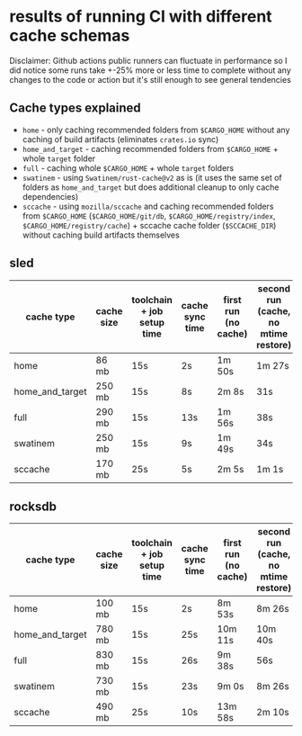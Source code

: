 # results of running CI with different cache schemas

Disclaimer: Github actions public runners can fluctuate in performance so I did notice some runs take +-25% more or less time to complete without any changes to the code or action but it's still enough to see general tendencies

## Cache types explained

- `home` - only caching recommended folders from `$CARGO_HOME` without any caching of build artifacts (eliminates `crates.io` sync)
- `home_and_target` - caching recommended folders from `$CARGO_HOME` + whole `target` folder
- `full` - caching whole `$CARGO_HOME` + whole `target` folders
- `swatinem` - using `Swatinem/rust-cache@v2` as is (it uses the same set of folders as `home_and_target` but does additional cleanup to only cache dependencies)
- `sccache` - using `mozilla/sccache` and caching recommended folders from `$CARGO_HOME` (`$CARGO_HOME/git/db`, `$CARGO_HOME/registry/index`, `$CARGO_HOME/registry/cache`) + sccache cache folder (`$SCCACHE_DIR`) without caching build artifacts themselves

## sled

| cache type | cache size | toolchain + job setup time | cache sync time | first run (no cache) | second run (cache, no mtime restore) | third run (cache, mtime restore) |
| --- | --- | --- | --- | --- | --- | --- |
| home | 86 mb | 15s | 2s | 1m 50s | 1m 27s | 1m 27s |
| home_and_target| 250 mb | 15s | 8s | 2m 8s | 31s | 29s |
| full | 290 mb | 15s | 13s | 1m 56s | 38s | 31s |
| swatinem | 250 mb | 15s | 9s | 1m 49s | 34s | 27s |
| sccache | 170 mb | 25s | 5s | 2m 5s | 1m 1s | 1m 18s |

## rocksdb

| cache type | cache size | toolchain + job setup time | cache sync time | first run (no cache) | second run (cache, no mtime restore) | third run (cache, mtime restore) |
| --- | --- | --- | --- | --- | --- | --- |
| home | 100 mb | 15s | 2s | 8m 53s | 8m 26s | 8m 38s |
| home_and_target| 780 mb | 15s | 25s | 10m 11s | 10m 40s | 8m 28s |
| full | 830 mb | 15s | 26s | 9m 38s | 56s | 47s |
| swatinem | 730 mb | 15s | 23s | 9m 0s | 8m 26s | 10m 16s |
| sccache | 490 mb | 25s | 10s | 13m 58s | 2m 10s | 2m 50s |